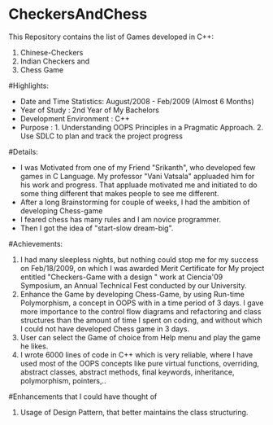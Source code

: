 # CheckersAndChess
This Repository contains the list of Games developed in C++:
1. Chinese-Checkers 
2. Indian Checkers and 
3. Chess Game

#Highlights: 
- Date and Time Statistics: August/2008 - Feb/2009 (Almost 6 Months)
- Year of Study           : 2nd Year of My Bachelors
- Development Environment : C++
- Purpose                 : 1. Understanding OOPS Principles in a Pragmatic Approach. 
                            2. Use SDLC to plan and track the project progress
                            

#Details:
- I was Motivated from one of my Friend "Srikanth", who developed few games in C Language. My professor "Vani Vatsala" appluaded him for his work and progress. That appluade motivated me and initiated to do some thing different that makes people to see me different.  
- After a long Brainstorming for couple of weeks, I had the ambition of developing Chess-game
- I feared chess has many rules and I am novice programmer.
- Then I got the idea of "start-slow dream-big".

#Achievements:
1. I had many sleepless nights, but nothing could stop me for my success on Feb/18/2009, on which I was awarded Merit Certificate for My project entitled "Checkers-Game with a design " work at Ciencia'09 Symposium, an Annual Technical Fest conducted by our University. 
2. Enhance the Game by developing Chess-Game, by using Run-time Polymorphism, a concept in OOPS with in a time period of 3 days. I gave more importance to the control flow diagrams and refactoring and class structures than the amount of time I spent on coding, and without which I could not have developed Chess game in 3 days.
3. User can select the Game of choice from Help menu and play the game he likes.
4. I wrote 6000 lines of code in C++ which is very reliable, where I have used most of the OOPS concepts like pure virtual functions, overriding, abstract classes, abstract methods, final keywords, inheritance, polymorphism, pointers,.. 

#Enhancements that I could have thought of
1. Usage of Design Pattern, that better maintains the class structuring.
